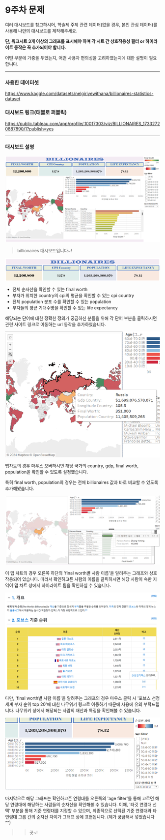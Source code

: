 # 9주차 문제

여러 대시보드를 참고하시어, 학술제 주제 관련 데이터(없을 경우, 본인 관심 데이터)를 사용해 나만의 대시보드를 제작해주세요.

**단, 워크시트 3개 이상의 그래프를 표시해야 하며 각 시트 간 상호작용성 필터 or 하이라이트 동작은 꼭 추가되어야 합니다.**

어떤 부분에 가중을 두었는지, 어떤 사용자 편의성을 고려하였는지에 대한 설명이 필요합니다.

---

### 사용한 데이터셋

https://www.kaggle.com/datasets/nelgiriyewithana/billionaires-statistics-dataset



### 대시보드 링크(태블로 퍼블릭)

https://public.tableau.com/app/profile/.10017303/viz/BILLIONAIRES_17332720887890/1?publish=yes

---
### 대시보드 설명

![show](../img9/1.png)

> billionaires 대시보드입니다~!

![show](../img9/2.png)

- 전체 순자산을 확인할 수 있는 final worth
- 부자가 위치한 country의 cpi의 평균을 확인할 수 있는 cpi country
- 전체 population 분포 수를 확인할 수 있는 population
- 부자들의 평균 기대수명을 확인할 수 있는 life expectancy

해당되는 단어에 대한 정확한 정의가 궁금하신 분들을 위해 각 단어 부분을 클릭하시면 관련 사이트 링크로 이동하는 url 동작을 추가하였습니다. 

![show](../img9/3.png)

맵차트의 경우 마우스 오버하시면 해당 국가의 country, gdp, final worth, population을 확인할 수 있도록 설정했습니다.

특히 final worth, population의 경우는 전체 billionaires 값과 바로 비교할 수 있도록 추가해봤습니다.

![show](../img9/5.png)

이 맵 차트의 경우 오른쪽 하단의 'final worth별 사람 이름'을 알려주는 그래프와 상호작용되어 있습니다. 따라서 확인하고픈 사람의 이름을 클릭하시면 해당 사람이 속한 지역이 맵 차트 상에서 하이라이트 됨을 확인하실 수 있습니다.

![show](../img9/8.png)

다만, 'final worth별 사람 이름'을 알려주는 그래프의 경우 마우스 클릭 시 '포브스 선정 세계 부자 순위 top 20'에 대한 나무위키 링크로 이동하기 때문에 사용에 유의 부탁드립니다. 나무위키 상에서 해당되는 사람의 재산과 특징을 확인해볼 수 있습니다.


![show](../img9/7.png)

마지막으로 해당 그래프는 확인하고픈 연령대를 오른쪽의 'age filter'를 통해 고르면 해당 연령대에 해당하는 사람들의 순자산을 확인해볼 수 있습니다.
이때, '타깃 연령대 선택' 부분을 통해 기준 연령대를 지정할 수 있으며, 최종적으로 선택된 기준 연령대와 타 연령대 그룹 간의 순자산 차이가 그래프 상에 표현됩니다. (제가 궁금해서 넣었습니다 ^^)

>> 끗~!
